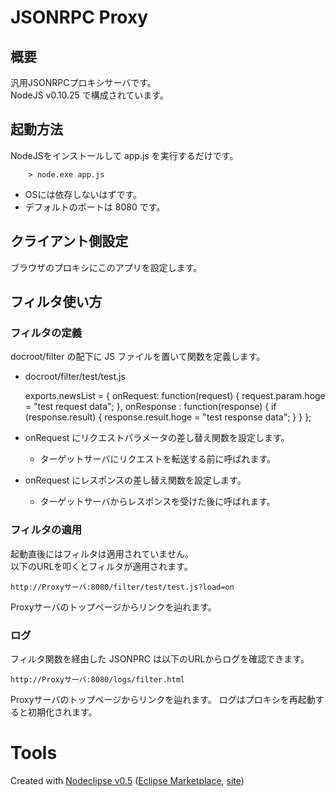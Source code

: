 # JSONRPC Proxy

## 概要

汎用JSONRPCプロキシサーバです。<br>
NodeJS v0.10.25 で構成されています。

## 起動方法

NodeJSをインストールして app.js を実行するだけです。

		> node.exe app.js

  * OSには依存しないはずです。
  * デフォルトのポートは 8080 です。

## クライアント側設定

ブラウザのプロキシにこのアプリを設定します。

## フィルタ使い方

### フィルタの定義

docroot/filter の配下に JS ファイルを置いて関数を定義します。

  * docroot/filter/test/test.js

	exports.newsList = {
		onRequest: function(request) {
			request.param.hoge = "test request data";
		},
		onResponse : function(response) {
			if (response.result) {
				response.result.hoge = "test response data";
			}
		}
	};

  * onRequest にリクエストパラメータの差し替え関数を設定します。
    * ターゲットサーバにリクエストを転送する前に呼ばれます。
  * onRequest にレスポンスの差し替え関数を設定します。
    * ターゲットサーバからレスポンスを受けた後に呼ばれます。

### フィルタの適用

起動直後にはフィルタは適用されていません。<br>
以下のURLを叩くとフィルタが適用されます。

	http://Proxyサーバ:8080/filter/test/test.js?load=on

Proxyサーバのトップページからリンクを辿れます。


### ログ

フィルタ関数を経由した JSONPRC は以下のURLからログを確認できます。

	http://Proxyサーバ:8080/logs/filter.html

Proxyサーバのトップページからリンクを辿れます。<ve>
ログはプロキシを再起動すると初期化されます。


# Tools

Created with [Nodeclipse v0.5](https://github.com/Nodeclipse/nodeclipse-1)
 ([Eclipse Marketplace](http://marketplace.eclipse.org/content/nodeclipse), [site](http://www.nodeclipse.org))
